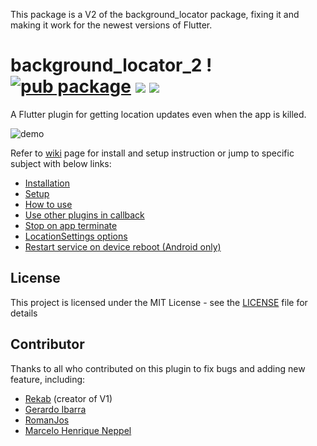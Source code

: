 This package is a V2 of the background_locator package, fixing it and making it work for the newest versions of Flutter.

# background_locator_2 ! [![pub package](https://img.shields.io/pub/v/background_locator_2.svg)](https://pub.dartlang.org/packages/background_locator_2) ![](https://img.shields.io/github/contributors/Yukams/background_locator_fixed) ![](https://img.shields.io/github/license/Yukams/background_locator_fixed)

A Flutter plugin for getting location updates even when the app is killed.

![demo](https://raw.githubusercontent.com/RomanJos/background_locator/master/demo.gif)

Refer to [wiki](https://github.com/Yukams/background_locator_fixed/wiki) page for install and setup instruction or jump to specific subject with below links:

* [Installation](https://github.com/Yukams/background_locator_fixed/wiki/Installation)
* [Setup](https://github.com/Yukams/background_locator_fixed/wiki/Setup)
* [How to use](https://github.com/Yukams/background_locator_fixed/wiki/How-to-use)
* [Use other plugins in callback](https://github.com/Yukams/background_locator_fixed/wiki/Use-other-plugins-in-callback)
* [Stop on app terminate](https://github.com/Yukams/background_locator_fixed/wiki/Stop-on-app-terminate)
* [LocationSettings options](https://github.com/Yukams/background_locator_fixed/wiki/LocationSettings-options)
* [Restart service on device reboot (Android only)](https://github.com/Yukams/background_locator_fixed/wiki/Restart-service-on-device-reboot)

##  License
This project is licensed under the MIT License - see the [LICENSE](LICENSE) file for details

## Contributor
Thanks to all who contributed on this plugin to fix bugs and adding new feature, including:
* [Rekab](https://github.com/rekabhq) (creator of V1)
* [Gerardo Ibarra](https://github.com/gpibarra)
* [RomanJos](https://github.com/RomanJos)
* [Marcelo Henrique Neppel](https://github.com/marceloneppel)

